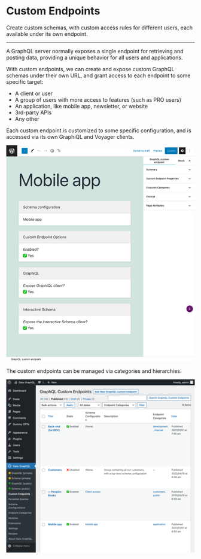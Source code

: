 # Custom Endpoints

Create custom schemas, with custom access rules for different users, each available under its own endpoint.

---

A GraphQL server normally exposes a single endpoint for retrieving and posting data, providing a unique behavior for all users and applications.

With custom endpoints, we can create and expose custom GraphQL schemas under their own URL, and grant access to each endpoint to some specific target:

- A client or user
- A group of users with more access to features (such as PRO users)
- An application, like mobile app, newsletter, or website
- 3rd-party APIs
- Any other

Each custom endpoint is customized to some specific configuration, and is accessed via its own GraphiQL and Voyager clients.

<div class="img-width-1024" markdown=1>

![Custom endpoint editor](../../../../../extensions/custom-endpoints/docs/images/custom-endpoint.png "Custom endpoint editor")

</div>

The custom endpoints can be managed via categories and hierarchies.

<div class="img-width-1024" markdown=1>

![Custom Endpoints in the admin](../../../../../extensions/custom-endpoints/docs/images/custom-endpoints-page.png)

</div>

<!-- ## List of bundled extensions

- [Custom Endpoints](../../../../../extensions/custom-endpoints/docs/modules/custom-endpoints/en.md) -->
